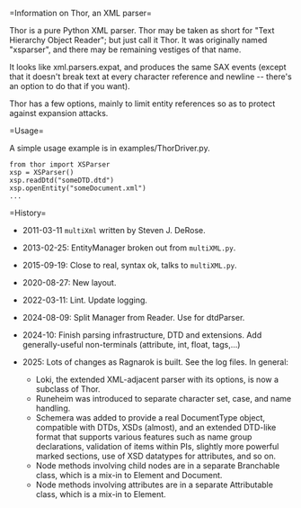 =Information on Thor, an XML parser=

Thor is a pure Python XML parser. Thor may be taken as short for "Text
Hierarchy Object Reader"; but just call it Thor.
It was originally named "xsparser", and
there may be remaining vestiges of that name.

It looks like xml.parsers.expat, and produces the same SAX events (except
that it doesn't break text at every character reference and newline -- there's
an option to do that if you want).

Thor has a few options, mainly to limit entity references so as to protect
against expansion attacks.

=Usage=

A simple usage example is in examples/ThorDriver.py.

    from thor import XSParser
    xsp = XSParser()
    xsp.readDtd("someDTD.dtd")
    xsp.openEntity("someDocument.xml")
    ...


=History=

* 2011-03-11 `multiXml` written by Steven J. DeRose.
* 2013-02-25: EntityManager broken out from `multiXML.py`.
* 2015-09-19: Close to real, syntax ok, talks to `multiXML.py`.
* 2020-08-27: New layout.
* 2022-03-11: Lint. Update logging.
* 2024-08-09: Split Manager from Reader. Use for dtdParser.
* 2024-10: Finish parsing infrastructure, DTD and extensions.
Add generally-useful non-terminals (attribute, int, float, tags,...)
* 2025: Lots of changes as Ragnarok is built. See the log files. In general:

    * Loki, the extended XML-adjacent parser with its options, is now a
      subclass of Thor.
    * Runeheim was introduced to separate character set, case, and name handling.
    * Schemera was added to provide a real DocumentType object, compatible with
      DTDs, XSDs (almost), and an extended DTD-like format that supports
      various features such as name group declarations, validation of items
      within PIs, slightly more powerful marked sections, use of XSD datatypes
      for attributes, and so on.
    * Node methods involving child nodes are in a separate Branchable class,
      which is a mix-in to Element and Document.
    * Node methods involving attributes are in a separate Attributable class,
      which is a mix-in to Element.
